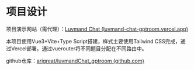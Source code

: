 # 项目设计

项目演示网站（需代理）：[Luvmand Chat (luvmand-chat-gptroom.vercel.app)](https://luvmand-chat-gptroom.vercel.app/)

本项目使用Vue3+Vite+Type Script搭建，样式主要使用Tailwind CSS完成，通过Vercel部署。通过vuerouter将不同题目分配在不同路由中。

github仓库：[arigreat/luvmandChat_gptroom (github.com)](https://github.com/arigreat/luvmandChat_gptroom)